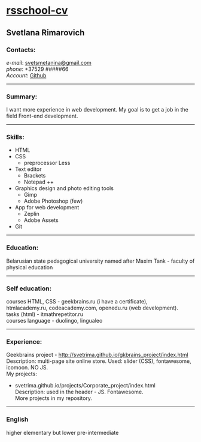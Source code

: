 # [rsschool-cv](https://svetrima.github.io/rsschool-cv/)

## Svetlana Rimarovich
### Contacts:
*e-mail*: svetsmetanina@gmail.com  
*phone*: +37529 #####66  
*Account*: [Github](http://github.com/svetrima)

---

### Summary:
I want more experience in web development.
My goal is to get a job in the field Front-end development.

---

### Skills:
* HTML
* CSS
  * preprocessor Less
* Text editor
  * Brackets
  * Notepad ++
* Graphics design and photo editing tools
  * Gimp
  * Adobe Photoshop (few)
* App for web development
  * Zeplin
  * Adobe Assets
* Git

---

### Education:
Belarusian state pedagogical university named after Maxim Tank - faculty of physical education

---
### Self education:  
courses HTML, CSS - geekbrains.ru (i have a certificate),  
htmlacademy.ru, codeacademy.com, openedu.ru (web development).  
tasks (html) - itmathrepetitor.ru  
courses language - duolingo, lingualeo 

---
### Experience:  
Geekbrains project - http://svetrima.github.io/gkbrains_project/index.html  
Description: multi-page site online store. Used: slider (CSS), fontawesome, icomoon. NO JS.  
My projects:  
* svetrima.github.io/projects/Corporate_project/index.html  
Description: used in the header - JS. Fontawesome.  
More projects in my repository.

---
### English
higher elementary but lower pre-intermediate
